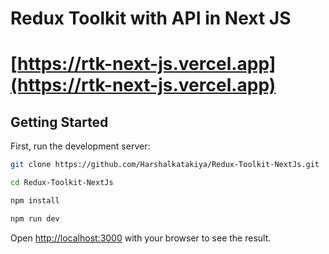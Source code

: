 # Redux Toolkit with API in Next JS
# [https://rtk-next-js.vercel.app](https://rtk-next-js.vercel.app)

## Getting Started

First, run the development server:

```bash
git clone https://github.com/Harshalkatakiya/Redux-Toolkit-NextJs.git
```
```bash
cd Redux-Toolkit-NextJs
```
```bash
npm install
```
```bash
npm run dev
```

Open [http://localhost:3000](http://localhost:3000) with your browser to see the result.
